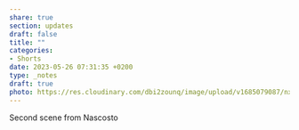 ```yaml
---
share: true
section: updates
draft: false
title: ""
categories:
- Shorts
date: 2023-05-26 07:31:35 +0200
type: _notes
draft: true
photo: https://res.cloudinary.com/dbi2zounq/image/upload/v1685079087/nxzqtyev4bd2cftxm1jx.jpg
---
```


Second scene from Nascosto
